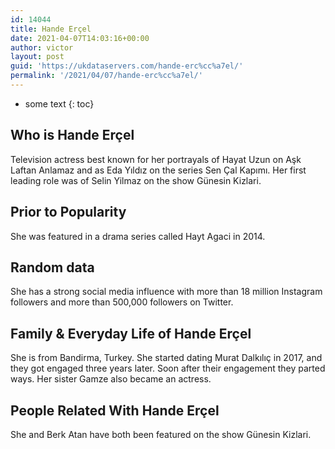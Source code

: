 ```yaml
---
id: 14044
title: Hande Erçel
date: 2021-04-07T14:03:16+00:00
author: victor
layout: post
guid: 'https://ukdataservers.com/hande-erc%cc%a7el/'
permalink: '/2021/04/07/hande-erc%cc%a7el/'
---
```


* some text
{: toc}


## Who is Hande Erçel



Television actress best known for her portrayals of Hayat Uzun on Aşk Laftan Anlamaz and as Eda Yıldız on the series Sen Çal Kapımı. Her first leading role was of Selin Yilmaz on the show Günesin Kizlari.

                
                
                
## Prior to Popularity



She was featured in a drama series called Hayt Agaci in 2014.

                
                
                
## Random data



She has a strong social media influence with more than 18 million Instagram followers and more than 500,000 followers on Twitter.

                
                
                
## Family & Everyday Life of Hande Erçel



She is from Bandirma, Turkey. She started dating Murat Dalkılıç in 2017, and they got engaged three years later. Soon after their engagement they parted ways. Her sister Gamze also became an actress.

                
                
                
## People Related With Hande Erçel



She and Berk Atan have both been featured on the show Günesin Kizlari.

                
              
            
          
          
          